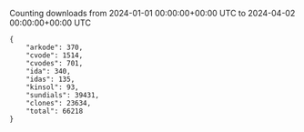 
Counting downloads from 2024-01-01 00:00:00+00:00 UTC to 2024-04-02 00:00:00+00:00 UTC

```
{
    "arkode": 370,
    "cvode": 1514,
    "cvodes": 701,
    "ida": 340,
    "idas": 135,
    "kinsol": 93,
    "sundials": 39431,
    "clones": 23634,
    "total": 66218
}
```
